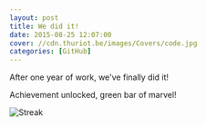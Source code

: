 ```yaml
---
layout: post
title: We did it!
date: 2015-08-25 12:07:00
cover: //cdn.thuriot.be/images/Covers/code.jpg
categories: [GitHub]
---
```


After one year of work, we've finally did it!

Achievement unlocked, green bar of marvel!

![Streak](//cdn.thuriot.be/images/Streak/Streak.PNG)
